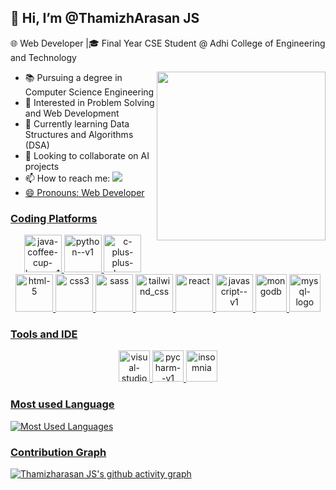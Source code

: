 ## 👋 Hi, I’m @ThamizhArasan JS

🌐 Web Developer |🎓 Final Year CSE Student @ Adhi College of Engineering and Technology

<img align='right' width='270' heigth='190' src='https://aviintech.com/wp-content/uploads/2023/10/training.gif'>

- 📚 Pursuing a degree in Computer Science Engineering
- 👀 Interested in Problem Solving and Web Development
- 🌱 Currently learning Data Structures and Algorithms (DSA)
- 💞️ Looking to collaborate on AI projects
- 📫 How to reach me:
  <a href='https://www.linkedin.com/in/thamizh-arasan-j-s-131a9524b/'>
  <img src='https://img.shields.io/badge/LinkedIn-0077B5?style=for-the-badge&logo=linkedin&logoColor=white'>
- 😄 Pronouns: Web Developer


### Coding Platforms

<p align="center">
  <img width="60" height="60" src="https://img.icons8.com/color/48/java-coffee-cup-logo--v1.png" alt="java-coffee-cup-logo--v1"/>
  <img width="60" height="60" src="https://img.icons8.com/color/48/python--v1.png" alt="python--v1"/>
  <img width="60" height="60" src="https://img.icons8.com/fluency/48/c-plus-plus-logo.png" alt="c-plus-plus-logo"/>
  <img width="60" height="60" src="https://img.icons8.com/fluency/50/html-5.png" alt="html-5"/>
  <img width="60" height="60" src="https://img.icons8.com/color/50/css3.png" alt="css3"/>
  <img width="60" height="60" src="https://seeklogo.com/images/S/sass-logo-E41E7734A8-seeklogo.com.png" alt="sass"/>
  <img width="60" height="60" src="https://img.icons8.com/color/50/tailwind_css.png" alt="tailwind_css"/>
  <img width="60" height="60" src="https://seeklogo.com/images/R/react-logo-7B3CE81517-seeklogo.com.png" alt="react"/>
  <img width="60" height="60" src="https://img.icons8.com/color/50/javascript--v1.png" alt="javascript--v1"/>
  <img width="50" height="60" src="https://seeklogo.com/images/M/mongodb-logo-D13D67C930-seeklogo.com.png" alt="mongodb"/>
  <img width="50" height="60" src="https://img.icons8.com/fluency/50/mysql-logo.png" alt="mysql-logo"/>
</p>

### Tools and IDE

<p align="center">
  <img width="50" height="50" src="https://img.icons8.com/fluency/50/visual-studio-code-2019.png" alt="visual-studio-code-2019"/>
  <img width="50" height="50" src="https://img.icons8.com/color/50/pycharm--v1.png" alt="pycharm--v1"/>
  <img width="50" height="50" src="https://seeklogo.com/images/I/insomnia-logo-A35E09EB19-seeklogo.com.png" alt="insomnia"/>
</p>



### Most used Language

![Most Used Languages](https://github-readme-stats.vercel.app/api/top-langs/?username=ThamizhArasanJS200357&layout=compact)


### Contribution Graph

[![Thamizharasan JS's github activity graph](https://github-readme-activity-graph.vercel.app/graph?username=ThamizhArasanJS200357&theme=dracula)](https://github.com/ThamizhArasanJS200357/github-readme-activity-graph)
